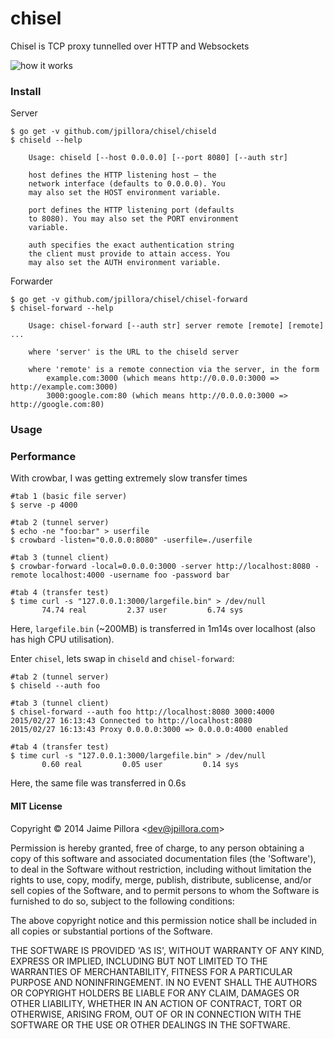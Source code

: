 # chisel

Chisel is TCP proxy tunnelled over HTTP and Websockets

![how it works](https://docs.google.com/drawings/d/1p53VWxzGNfy8rjr-mW8pvisJmhkoLl82vAgctO_6f1w/pub?w=960&h=720)

### Install

Server

```
$ go get -v github.com/jpillora/chisel/chiseld
$ chiseld --help

	Usage: chiseld [--host 0.0.0.0] [--port 8080] [--auth str]

	host defines the HTTP listening host – the
	network interface (defaults to 0.0.0.0). You
	may also set the HOST environment variable.

	port defines the HTTP listening port (defaults
	to 8080). You may also set the PORT environment
	variable.

	auth specifies the exact authentication string
	the client must provide to attain access. You
	may also set the AUTH environment variable.
```

Forwarder

```
$ go get -v github.com/jpillora/chisel/chisel-forward
$ chisel-forward --help

	Usage: chisel-forward [--auth str] server remote [remote] [remote] ...

	where 'server' is the URL to the chiseld server

	where 'remote' is a remote connection via the server, in the form
		example.com:3000 (which means http://0.0.0.0:3000 => http://example.com:3000)
		3000:google.com:80 (which means http://0.0.0.0:3000 => http://google.com:80)
```

### Usage


### Performance

With crowbar, I was getting extremely slow transfer times

```
#tab 1 (basic file server)
$ serve -p 4000

#tab 2 (tunnel server)
$ echo -ne "foo:bar" > userfile
$ crowbard -listen="0.0.0.0:8080" -userfile=./userfile

#tab 3 (tunnel client)
$ crowbar-forward -local=0.0.0.0:3000 -server http://localhost:8080 -remote localhost:4000 -username foo -password bar

#tab 4 (transfer test)
$ time curl -s "127.0.0.1:3000/largefile.bin" > /dev/null
       74.74 real         2.37 user         6.74 sys
```

Here, `largefile.bin` (~200MB) is transferred in 1m14s over localhost (also has high CPU utilisation).

Enter `chisel`, lets swap in `chiseld` and `chisel-forward`:

```
#tab 2 (tunnel server)
$ chiseld --auth foo

#tab 3 (tunnel client)
$ chisel-forward --auth foo http://localhost:8080 3000:4000
2015/02/27 16:13:43 Connected to http://localhost:8080
2015/02/27 16:13:43 Proxy 0.0.0.0:3000 => 0.0.0.0:4000 enabled

#tab 4 (transfer test)
$ time curl -s "127.0.0.1:3000/largefile.bin" > /dev/null
       0.60 real         0.05 user         0.14 sys
```

Here, the same file was transferred in 0.6s

#### MIT License

Copyright © 2014 Jaime Pillora &lt;dev@jpillora.com&gt;

Permission is hereby granted, free of charge, to any person obtaining
a copy of this software and associated documentation files (the
'Software'), to deal in the Software without restriction, including
without limitation the rights to use, copy, modify, merge, publish,
distribute, sublicense, and/or sell copies of the Software, and to
permit persons to whom the Software is furnished to do so, subject to
the following conditions:

The above copyright notice and this permission notice shall be
included in all copies or substantial portions of the Software.

THE SOFTWARE IS PROVIDED 'AS IS', WITHOUT WARRANTY OF ANY KIND,
EXPRESS OR IMPLIED, INCLUDING BUT NOT LIMITED TO THE WARRANTIES OF
MERCHANTABILITY, FITNESS FOR A PARTICULAR PURPOSE AND NONINFRINGEMENT.
IN NO EVENT SHALL THE AUTHORS OR COPYRIGHT HOLDERS BE LIABLE FOR ANY
CLAIM, DAMAGES OR OTHER LIABILITY, WHETHER IN AN ACTION OF CONTRACT,
TORT OR OTHERWISE, ARISING FROM, OUT OF OR IN CONNECTION WITH THE
SOFTWARE OR THE USE OR OTHER DEALINGS IN THE SOFTWARE.
